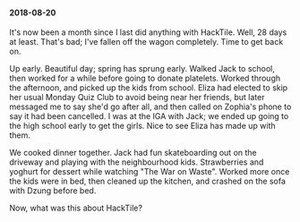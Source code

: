 #### 2018-08-20

It's now been a month since I last did anything with HackTile. Well, 28 days at least. That's bad; I've fallen off the wagon completely. Time to get back on.

Up early. Beautiful day; spring has sprung early. Walked Jack to school, then worked for a while before going to donate platelets. Worked through the afternoon, and picked up the kids from school. Eliza had elected to skip her usual Monday Quiz Club to avoid being near her friends, but later messaged me to say she'd go after all, and then called on Zophia's phone to say it had been cancelled. I was at the IGA with Jack; we ended up going to the high school early to get the girls. Nice to see Eliza has made up with them.

We cooked dinner together. Jack had fun skateboarding out on the driveway and playing with the neighbourhood kids. Strawberries and yoghurt for dessert while watching "The War on Waste". Worked more once the kids were in bed, then cleaned up the kitchen, and crashed on the sofa with Dzung before bed.

Now, what was this about HackTile?